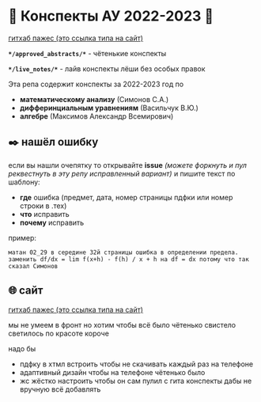 # 📒 Конспекты АУ 2022-2023 📒

[гитхаб пажес (это ссылка типа на сайт)](abstract-university-2-0.github.io/n22-23/)

**`*/approved_abstracts/*`** - чётенькие конспекты 

**`*/live_notes/*`** - лайв конспекты лёши без особых правок

Эта репа содержит конспекты за 2022-2023 год по 

- **математическому анализу** (Симонов С.А.)
- **дифферинциальным уравнениям** (Васильчук В.Ю.)
- **алгебре** (Максимов Александр Всемирович)

## ✒️ нашёл ошибку 

если вы нашли очепятку то открывайте **issue** *(можете форкнуть и пул реквестнуть в эту репу исправленный вариант)* и пишите текст по шаблону:

- **где** ошибка (предмет, дата, номер страницы пдфки или номер строки в .тех)
- **что** исправить
- **почему** исправить

пример:
```
матан 02_29 в середине 32й страницы ошибка в определении предела.
заменить df/dx = lim f(x+h) - f(h) / x + h на df = dx потому что так сказал Симонов
```

## 🌐 сайт

[гитхаб пажес (это ссылка типа на сайт)](abstract-university-2-0.github.io/n22-23/)

мы не умеем в фронт но хотим чтобы всё было чётенько свистело светилось по красоте короче

надо бы 
- пдфку в хтмл встроить чтобы не скачивать каждый раз на телефоне
- адаптивный дизайн чтобы на телефоне чётенько было
- жс жёстко настроить чтобы он сам пулил с гита конспекты дабы не вручную всё добавлять
